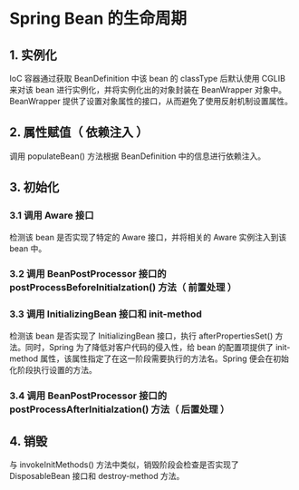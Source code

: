 # Spring Bean 的生命周期

## 1. 实例化

IoC 容器通过获取 BeanDefinition 中该 bean 的 classType 后默认使用 CGLIB 来对该 bean 进行实例化，并将实例化出的对象封装在 BeanWrapper 对象中。BeanWrapper 提供了设置对象属性的接口，从而避免了使用反射机制设置属性。

## 2. 属性赋值（ 依赖注入 ）

调用 populateBean() 方法根据 BeanDefinition 中的信息进行依赖注入。

## 3. 初始化

### 3.1 调用 Aware 接口

检测该 bean 是否实现了特定的 Aware 接口，并将相关的 Aware 实例注入到该 bean 中。

### 3.2 调用 BeanPostProcessor 接口的 postProcessBeforeInitialzation() 方法（ 前置处理 ）

### 3.3 调用 InitializingBean 接口和 init-method

检测该 bean 是否实现了 InitializingBean 接口，执行 afterPropertiesSet() 方法。同时，Spring 为了降低对客户代码的侵入性，给 bean 的配置项提供了 init-method 属性，该属性指定了在这一阶段需要执行的方法名。Spring 便会在初始化阶段执行设置的方法。

### 3.4 调用 BeanPostProcessor 接口的 postProcessAfterInitialzation() 方法（ 后置处理 ）

## 4. 销毁

与 invokeInitMethods() 方法中类似，销毁阶段会检查是否实现了 DisposableBean 接口和 destroy-method 方法。
